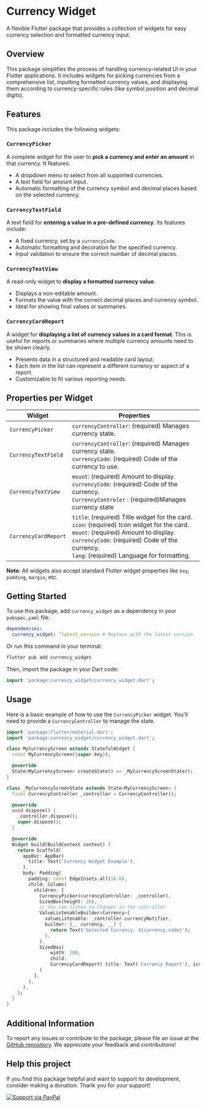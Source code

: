 # Currency Widget

A flexible Flutter package that provides a collection of widgets for easy currency selection and formatted currency input.

## Overview

This package simplifies the process of handling currency-related UI in your Flutter applications. It includes widgets for picking currencies from a comprehensive list, inputting formatted currency values, and displaying them according to currency-specific rules (like symbol position and decimal digits).

## Features

This package includes the following widgets:

### `CurrencyPicker`
A complete widget for the user to **pick a currency and enter an amount** in that currency. It features:
*   A dropdown menu to select from all supported currencies.
*   A text field for amount input.
*   Automatic formatting of the currency symbol and decimal places based on the selected currency.

### `CurrencyTextField`
A text field for **entering a value in a pre-defined currency**. Its features include:
*   A fixed currency, set by a `currencyCode`.
*   Automatic formatting and decoration for the specified currency.
*   Input validation to ensure the correct number of decimal places.

### `CurrencyTextView`
A read-only widget to **display a formatted currency value**.
*   Displays a non-editable amount.
*   Formats the value with the correct decimal places and currency symbol.
*   Ideal for showing final values or summaries.

### `CurrencyCardReport`
A widget for **displaying a list of currency values in a card format**. This is useful for reports or summaries where multiple currency amounts need to be shown clearly.
*   Presents data in a structured and readable card layout.
*   Each item in the list can represent a different currency or aspect of a report.
*   Customizable to fit various reporting needs.



## Properties per Widget


| Widget               | Properties                                                                                                                                                                                                                                                                                                          |
|----------------------|---------------------------------------------------------------------------------------------------------------------------------------------------------------------------------------------------------------------------------------------------------------------------------------------------------------------|
| `CurrencyPicker`     | `currencyController`: (required) Manages currency state.<br> |
| `CurrencyTextField`  | `currencyController`: (required) Manages currency state.<br>`currencyCode`: (required) Code of the currency to use.<br> |
| `CurrencyTextView`   | `mount`: (required) Amount to display.<br>`currencyCode`: (required) Code of the currency.<br>`CurrencyControler` : (required)Manages currency state                                                                                                                                                                |
| `CurrencyCardReport` | `title`: (required) Title widget for the card.<br>`icon`: (required) Icon widget for the card.<br>`mount`: (required) Amount to display.<br>`currencyCode`: (required) Code of the currency.<br>`lang`: (required) Language for formatting.<br>                                                                     |

**Note**: All widgets also accept standard Flutter widget properties like `key`, `padding`, `margin`, etc.








## Getting Started

To use this package, add `currency_widget` as a dependency in your `pubspec.yaml` file.

```yaml
dependencies:
  currency_widget: ^latest_version # Replace with the latest version
```

Or run this command in your terminal:

```bash
flutter pub add currency_widget
```

Then, import the package in your Dart code:
```dart
import 'package:currency_widget/currency_widget.dart';
```

## Usage

Here is a basic example of how to use the `CurrencyPicker` widget. You'll need to provide a `CurrencyController` to manage the state.

```dart
import 'package:flutter/material.dart';
import 'package:currency_widget/currency_widget.dart';

class MyCurrencyScreen extends StatefulWidget {
  const MyCurrencyScreen({super.key});

  @override
  State<MyCurrencyScreen> createState() => _MyCurrencyScreenState();
}

class _MyCurrencyScreenState extends State<MyCurrencyScreen> {
  final CurrencyController _controller = CurrencyController();

  @override
  void dispose() {
    _controller.dispose();
    super.dispose();
  }

  @override
  Widget build(BuildContext context) {
    return Scaffold(
      appBar: AppBar(
        title: Text('Currency Widget Example'),
      ),
      body: Padding(
        padding: const EdgeInsets.all(16.0),
        child: Column(
          children: [
            CurrencyPicker(currencyController: _controller),
            SizedBox(height: 20),
            // You can listen to changes in the controller
            ValueListenableBuilder<Currency>(
              valueListenable: _controller.currencyNotifier,
              builder: (_, currency, __) {
                return Text('Selected Currency: ${currency.code}');
              },
            ),
            SizedBox(
                width: 200,
                child:
                CurrencyCardReport( title: Text('Currency Report'), icon: Icon(Icons.currency_exchange),mount: 250.24, currencyCode: 'usd', lang: 'en',)
            )
          ],
        ),
      ),
    );
  }
}
```

## Additional Information

To report any issues or contribute to the package, please file an issue at the [GitHub repository](https://github.com/your_username/currency_widget/issues). We appreciate your feedback and contributions!

## Help this project
If you find this package helpful and want to support its development, consider making a donation. Thank you for your support!

[![Support via PayPal](https://www.paypalobjects.com/webstatic/en_US/i/buttons/PP_logo_h_150x38.png)](https://www.paypal.com/paypalme/gonojuarez)